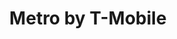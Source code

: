 ---
title: "Metro by T-Mobile"
url: /chicago/metro-by-t-mobile-south-cottage-grove-avenue/
shop: Handy
---